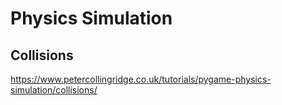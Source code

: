 # Physics Simulation
## Collisions

https://www.petercollingridge.co.uk/tutorials/pygame-physics-simulation/collisions/
